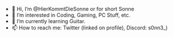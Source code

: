 - 👋 Hi, I’m @HierKommtDieSonne or for short Sonne
- 👀 I’m interested in Coding, Gaming, PC Stuff, etc.
- 🌱 I’m currently learning Guitar.
- 📫 How to reach me: Twitter (linked on profile), Discord: s0nn3_)

<!---
Astorofo/Astorofo is a ✨ special ✨ repository because its `README.md` (this file) appears on your GitHub profile.
You can click the Preview link to take a look at your changes.
--->
